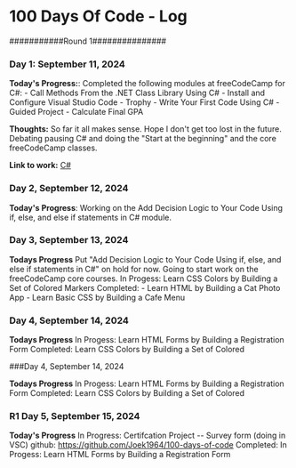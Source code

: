 # 100 Days Of Code - Log

###########Round 1###############
### Day 1: September 11, 2024

**Today's Progress:**: Completed the following modules at freeCodeCamp for C#:
                      - Call Methods From the .NET Class Library Using C#
                      - Install and Configure Visual Studio Code
                      - Trophy - Write Your First Code Using C#
                      - Guided Project - Calculate Final GPA

**Thoughts:** So far it all makes sense. Hope I don't get too lost in the future. Debating pausing C# and doing the "Start at the beginning" and the core freeCodeCamp classes.

**Link to work:** [C#](https://www.freecodecamp.org/learn/foundational-c-sharp-with-microsoft/create-and-run-simple-c-sharp-console-applications/call-methods-from-the-dot-net-class-library-using-c-sharp)

### Day 2, September 12, 2024

**Today's Progress**: Working on the Add Decision Logic to Your Code Using if, else, and else if statements in C# module.

### Day 3, September 13, 2024

**Todays Progress** Put "Add Decision Logic to Your Code Using if, else, and else if statements in C#" on hold for now. Going to start
                    work on the freeCodeCamp core courses.
                    In Progess: Learn CSS Colors by Building a Set of Colored Markers
                    Completed:
                        - Learn HTML by Building a Cat Photo App
                        - Learn Basic CSS by Building a Cafe Menu

### Day 4, September 14, 2024

**Todays Progress** In Progess: Learn HTML Forms by Building a Registration Form
                Completed: Learn CSS Colors by Building a Set of Colored 

###Day 4, September 14, 2024

**Todays Progress** In Progess: Learn HTML Forms by Building a Registration Form 
Completed: Learn CSS Colors by Building a Set of Colored

### R1 Day 5, September 15, 2024
**Today's Progress** In Progress: Certifcation Project -- Survey form (doing in VSC) github: https://github.com/Joek1964/100-days-of-code
    Completed: In Progess: Learn HTML Forms by Building a Registration Form 